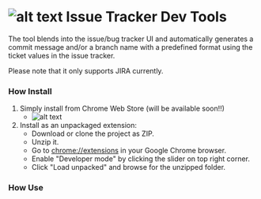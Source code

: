 ![alt text][overviewlogo] Issue Tracker Dev Tools
=============================
The tool blends into the issue/bug tracker UI and automatically generates a commit message and/or a branch name with a predefined format using the ticket values in the issue tracker.

Please note that it only supports JIRA currently.

### How Install
1. Simply install from Chrome Web Store (will be available soon!!)
    * ![alt text][chromestorelogo]
1. Install as an unpackaged extension:
	- Download or clone the project as ZIP.
	- Unzip it.
	- Go to [chrome://extensions](chrome://extensions) in your Google Chrome browser.
	- Enable "Developer mode" by clicking the slider on top right corner.
	- Click "Load unpacked" and browse for the unzipped folder.

### How Use


[overviewlogo]: https://github.com/nihatcanco/issue-tracker-dev-tools/blob/master/images/icon24.png?raw=true
[chromestorelogo]: https://developer.chrome.com/webstore/images/ChromeWebStore_Badge_v2_206x58.png
